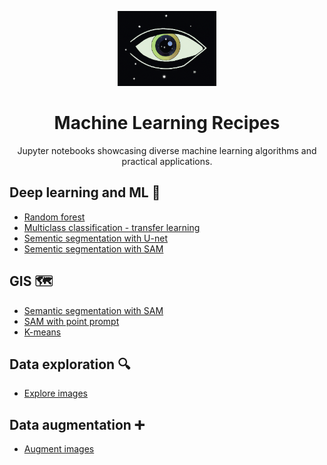 <div align="center">
<!-- Title: -->
<p align="center" >
  <img src="./asset/logo2.png" height="120" >
    <h1> Machine Learning Recipes</h1>
Jupyter notebooks showcasing diverse machine learning algorithms and practical applications.
</p>
</div>




## Deep learning and ML 🧠
  * [Random forest](machine_learning/random_forest.ipynb)
  * [Multiclass classification - transfer learning](machine_learning/transfer_learning_with_hub.ipynb)
  * [Sementic segmentation with U-net](machine_learning/u_net.ipynb)
  * [Sementic segmentation with SAM](machine_learning/sam.ipynb)

## GIS 🗺️
  * [Semantic segmentation with SAM](gis/sam_gis.ipynb)
  * [SAM with point prompt](gis/sam_gis_point_prompts.ipynb)
  * [K-means](gis/k-means.ipynb)

## Data exploration 🔍
  * [Explore images](exploration/images.ipynb)

## Data augmentation ➕
  * [Augment images](data_augmentation/augment_images.ipynb)
